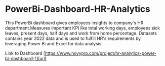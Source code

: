 # PowerBi-Dashboard-HR-Analytics
This PowerBi dashboard gives employees insights to company's HR department.Measures important KPI like total working days, employees sick leaves, present days,
half days and work from home percentage. Datasets contains year 2022 data and is used to fulfill HR's requirements by leveraging Power Bi and Excel for data analysis.

Link to Dashboard
[https://www.novypro.com/project/hr-analytics-power-bi-dashboard-1](url)

